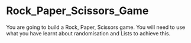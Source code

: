 # Rock_Paper_Scissors_Game

You are going to build a Rock, Paper, Scissors game. You will need to use what you have learnt about randomisation and Lists to achieve this.